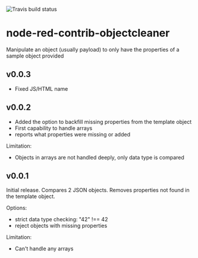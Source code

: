 ![Travis build status](https://travis-ci.org/Stwissel/node-red-contrib-objectcleaner.svg?branch=master)

# node-red-contrib-objectcleaner
Manipulate an object (usually payload) to only have the properties of a sample object provided

## v0.0.3

- Fixed JS/HTML name

## v0.0.2

- Added the option to backfill missing properties from the template object
- First capability to handle arrays
- reports what properties were missing or added

Limitation:

- Objects in arrays are not handled deeply, only data type is compared

## v0.0.1

Initial release. Compares 2 JSON objects. Removes properties not found in the template object.

Options:

- strict data type checking: "42" !== 42
- reject objects with missing properties
 
Limitation:

- Can't handle any arrays

